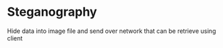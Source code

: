 # Steganography
Hide data into image file and send over network that can be retrieve using client  
